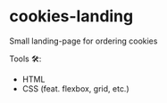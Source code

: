 # cookies-landing

Small landing-page for ordering cookies

Tools 🛠️:

-   HTML
-   CSS (feat. flexbox, grid, etc.)
